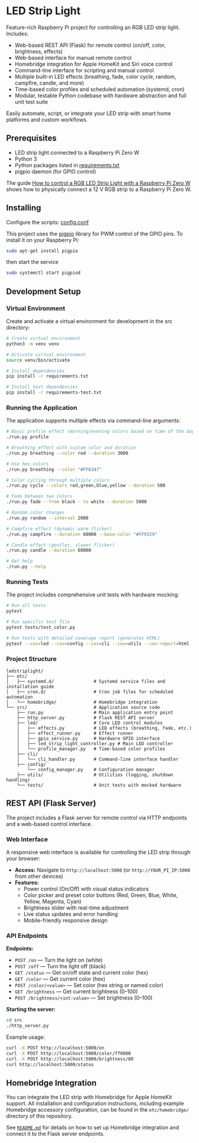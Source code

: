 
# LED Strip Light

Feature-rich Raspberry Pi project for controlling an RGB LED strip light. Includes:

- Web-based REST API (Flask) for remote control (on/off, color, brightness, effects)
- Web-based interface for manual remote control
- Homebridge integration for Apple HomeKit and Siri voice control
- Command-line interface for scripting and manual control
- Multiple built-in LED effects (breathing, fade, color cycle, random, campfire, candle, and more)
- Time-based color profiles and scheduled automation (systemd, cron)
- Modular, testable Python codebase with hardware abstraction and full unit test suite

Easily automate, script, or integrate your LED strip with smart home platforms and custom workflows.

## Prerequisites

- LED strip light connected to a Raspberry Pi Zero W
- Python 3
- Python packages listed in [requirements.txt](src/requirements.txt)
- pigpio daemon (for GPIO control)

The guide [How to control a RGB LED Strip Light with a Raspberry Pi Zero W](https://janrothen.github.io/ledstriplight/pi-zero-w-rgb-led-strip-control.html) shows how to physically connect a 12 V RGB strip to a Raspberry Pi Zero W.

## Installing

Configure the scripts: [config.conf](src/config.conf)

This project uses the [pigpio](https://abyz.me.uk/rpi/pigpio/download.html) library for PWM control of the GPIO pins. To install it on your Raspberry Pi:
```bash
sudo apt-get install pigpio
```
then start the service
```bash
sudo systemctl start pigpiod
```

## Development Setup

### Virtual Environment
Create and activate a virtual environment for development in the src directory:

```bash
# Create virtual environment
python3 -m venv venv

# Activate virtual environment
source venv/bin/activate

# Install dependencies
pip install -r requirements.txt

# Install test dependencies
pip install -r requirements-test.txt
```

### Running the Application
The application supports multiple effects via command-line arguments:

```bash
# Basic profile effect (morning/evening colors based on time of the day)
./run.py profile

# Breathing effect with custom color and duration
./run.py breathing --color red --duration 3000

# Use hex colors
./run.py breathing --color "#FF6347"

# Color cycling through multiple colors
./run.py cycle --colors red,green,blue,yellow --duration 500

# Fade between two colors
./run.py fade --from black --to white --duration 5000

# Random color changes
./run.py random --interval 2000

# Campfire effect (dynamic warm flicker)
./run.py campfire --duration 60000 --base-color "#FF9329"

# Candle effect (gentler, slower flicker)
./run.py candle --duration 60000

# Get help
./run.py --help
```

### Running Tests
The project includes comprehensive unit tests with hardware mocking:

```bash
# Run all tests
pytest

# Run specific test file
pytest tests/test_color.py

# Run tests with detailed coverage report (generates HTML)
pytest --cov=led --cov=config --cov=cli --cov=utils --cov-report=html
```

### Project Structure
```
ledstriplight/
├── etc/
│   ├── systemd.d/               # Systemd service files and installation guide
│   ├── cron.d/                  # Cron job files for scheduled automation
│   └── homebridge/              # Homebridge integration
└── src/                         # Application source code
    ├── run.py                   # Main application entry point
    ├── http_server.py           # Flask REST API server
    ├── led/                     # Core LED control modules
    │   ├── effects.py           # LED effects (breathing, fade, etc.)
    │   ├── effect_runner.py     # Effect runner
    │   ├── gpio_service.py      # Hardware GPIO interface
    │   ├── led_strip_light_controller.py # Main LED controller
    │   └── profile_manager.py   # Time-based color profiles
    ├── cli/
    │   └── cli_handler.py       # Command-line interface handler
    ├── config/
        └── config_manager.py    # Configuration manager 
    ├── utils/                   # Utilities (logging, shutdown handling)
    └── tests/                   # Unit tests with mocked hardware
```

## REST API (Flask Server)

The project includes a Flask server for remote control via HTTP endpoints and a web-based control interface.

### Web Interface

A responsive web interface is available for controlling the LED strip through your browser:

- **Access:** Navigate to `http://localhost:5000` (or `http://YOUR_PI_IP:5000` from other devices)
- **Features:**
  - Power control (On/Off) with visual status indicators
  - Color picker and preset color buttons (Red, Green, Blue, White, Yellow, Magenta, Cyan)
  - Brightness slider with real-time adjustment
  - Live status updates and error handling
  - Mobile-friendly responsive design

### API Endpoints

**Endpoints:**

- `POST /on` — Turn the light on (white)
- `POST /off` — Turn the light off (black)
- `GET /status` — Get on/off state and current color (hex)
- `GET /color` — Get current color (hex)
- `POST /color/<value>` — Set color (hex string or named color)
- `GET /brightness` — Get current brightness (0–100)
- `POST /brightness/<int:value>` — Set brightness (0–100)

**Starting the server:**
```bash
cd src
./http_server.py
```

Example usage:
```bash
curl -X POST http://localhost:5000/on
curl -X POST http://localhost:5000/color/ff0000
curl -X POST http://localhost:5000/brightness/80
curl http://localhost:5000/status
```

## Homebridge Integration

You can integrate the LED strip with Homebridge for Apple HomeKit support. All installation and configuration instructions, including example Homebridge accessory configuration, can be found in the `etc/homebridge/` directory of this repository.

See [`README.md`](etc/homebridge/README.md) for details on how to set up Homebridge integration and connect it to the Flask server endpoints.
